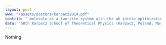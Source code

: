 ```yaml
---
layout: post
www: "/assets/posters/karpacz2014.pdf"
contrib: " molecule as a two-site system with the ab initio optimization of single-particle wave functions in the correlated state revisited: Electron-proton coupling "
data: "50th Karpacz School of Theoretical Physics (Karpacz, Poland, March 7, 2014) "
---
```

Nothing
